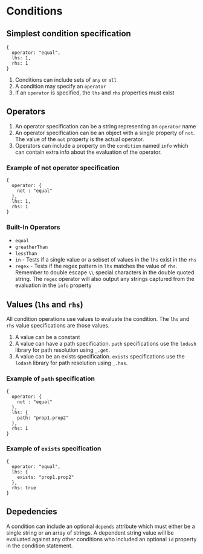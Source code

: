 # Conditions

## Simplest condition specification
```
{
  operator: "equal",
  lhs: 1,
  rhs: 1
}
```
1. Conditions can include sets of `any` or `all`
1. A condition may specify an `operator`
1. If an `operator` is specified, the `lhs` and `rhs` properties must exist

## Operators
1. An operator specification can be a string representing an `operator` name
1. An operator specification can be an object with a single property of `not`.
The value of the `not` property is the actual operator.
1. Operators can include a property on the `condition` named `info` which can contain extra info
about the evaluation of the operator.

### Example of not operator specification
```
{
  operator: {
    not : "equal"
  },
  lhs: 1,
  rhs: 1
}
```
### Built-In Operators
* `equal`
* `greatherThan`
* `lessThan`
* `in` - Tests if a single value or a sebset of values in the `lhs` exist in
the `rhs`
* `regex` - Tests if the regex pattern in `lhs` matches the value of `rhs`.
Remember to double escape `\\` special characters in the double quoted string.
The `regex` operator will also output any strings captured from the evaluation in the `info` property

## Values (`lhs` and `rhs`)
All condition operations use values to evaluate the condition. The `lhs`
and `rhs` value specifications are those values.
1. A value can be a constant
1. A value can have a path specification. `path` specifications use the `lodash`
library for path resolution using `_.get`.
1. A value can be an exists specification. `exists` specifications use the `lodash`
library for path resolution using `_.has`.

### Example of `path` specification 
```
{
  operator: {
    not : "equal"
  },
  lhs: {
    path: "prop1.prop2"
  },
  rhs: 1
}
```

### Example of `exists` specification 
```
{
  operator: "equal",
  lhs: {
    exists: "prop1.prop2"
  },
  rhs: true
}
```

## Depedencies
A condition can include an optional `depends` attribute which must either be a single string or an array of strings.
A dependent string value will be evaluated against any other conditions who included an optional `id` property in the
condition statement.

